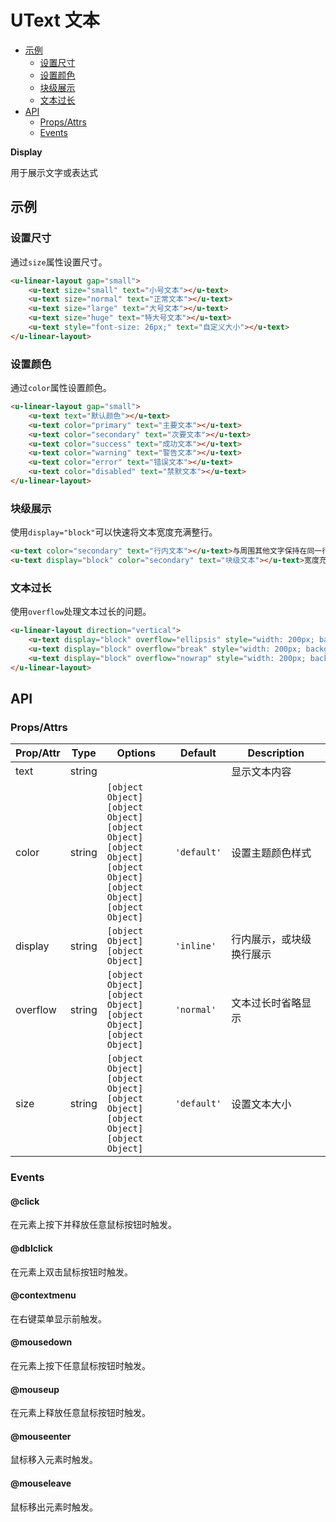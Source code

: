 <!-- 该 README.md 根据 api.yaml 和 docs/*.md 自动生成，为了方便在 GitHub 和 NPM 上查阅。如需修改，请查看源文件 -->

# UText 文本

- [示例](#示例)
    - [设置尺寸](#设置尺寸)
    - [设置颜色](#设置颜色)
    - [块级展示](#块级展示)
    - [文本过长](#文本过长)
- [API]()
    - [Props/Attrs](#propsattrs)
    - [Events](#events)

**Display**

用于展示文字或表达式

## 示例
### 设置尺寸

通过`size`属性设置尺寸。

``` html
<u-linear-layout gap="small">
    <u-text size="small" text="小号文本"></u-text>
    <u-text size="normal" text="正常文本"></u-text>
    <u-text size="large" text="大号文本"></u-text>
    <u-text size="huge" text="特大号文本"></u-text>
    <u-text style="font-size: 26px;" text="自定义大小"></u-text>
</u-linear-layout>
```

### 设置颜色

通过`color`属性设置颜色。

``` html
<u-linear-layout gap="small">
    <u-text text="默认颜色"></u-text>
    <u-text color="primary" text="主要文本"></u-text>
    <u-text color="secondary" text="次要文本"></u-text>
    <u-text color="success" text="成功文本"></u-text>
    <u-text color="warning" text="警告文本"></u-text>
    <u-text color="error" text="错误文本"></u-text>
    <u-text color="disabled" text="禁默文本"></u-text>
</u-linear-layout>
```

### 块级展示

使用`display="block"`可以快速将文本宽度充满整行。

``` html
<u-text color="secondary" text="行内文本"></u-text>与周围其他文字保持在同一行。
<u-text display="block" color="secondary" text="块级文本"></u-text>宽度充满整行。
```

### 文本过长

使用`overflow`处理文本过长的问题。

``` html
<u-linear-layout direction="vertical">
    <u-text display="block" overflow="ellipsis" style="width: 200px; background: var(--background-color-base);" text="围绕应用和微服务打造的一站式 PaaS 平台，帮助用户快速实现易接入、易运维的微服务解决方案。"></u-text>
    <u-text display="block" overflow="break" style="width: 200px; background: var(--background-color-base);" text="围绕应用和微服务打造的一站式 PaaS 平台，帮助用户快速实现易接入、易运维的微服务解决方案。"></u-text>
    <u-text display="block" overflow="nowrap" style="width: 200px; background: var(--background-color-base);" text="围绕应用和微服务打造的一站式 PaaS 平台，帮助用户快速实现易接入、易运维的微服务解决方案。"></u-text>
</u-linear-layout>
```

## API
### Props/Attrs

| Prop/Attr | Type | Options | Default | Description |
| --------- | ---- | ------- | ------- | ----------- |
| text | string |  |  | 显示文本内容 |
| color | string | `[object Object]`<br/>`[object Object]`<br/>`[object Object]`<br/>`[object Object]`<br/>`[object Object]`<br/>`[object Object]`<br/>`[object Object]` | `'default'` | 设置主题颜色样式 |
| display | string | `[object Object]`<br/>`[object Object]` | `'inline'` | 行内展示，或块级换行展示 |
| overflow | string | `[object Object]`<br/>`[object Object]`<br/>`[object Object]`<br/>`[object Object]` | `'normal'` | 文本过长时省略显示 |
| size | string | `[object Object]`<br/>`[object Object]`<br/>`[object Object]`<br/>`[object Object]`<br/>`[object Object]` | `'default'` | 设置文本大小 |

### Events

#### @click

在元素上按下并释放任意鼠标按钮时触发。

#### @dblclick

在元素上双击鼠标按钮时触发。

#### @contextmenu

在右键菜单显示前触发。

#### @mousedown

在元素上按下任意鼠标按钮时触发。

#### @mouseup

在元素上释放任意鼠标按钮时触发。

#### @mouseenter

鼠标移入元素时触发。

#### @mouseleave

鼠标移出元素时触发。

